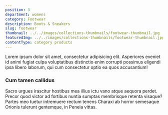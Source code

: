 ```yaml
---
position: 3
department: womens
category: Footwear
description: Boots & Sneakers
slug: footwear
thumbnail: ../../images/collections-thumbnails/footwear-thumbnail.jpg
featuredImg: ../../images/collections-thumbnails/footwear-thumbnail.jpg
contentType: category products
---
```


Lorem ipsum dolor sit amet, consectetur adipisicing elit. Asperiores eveniet id animi fugiat culpa voluptatibus distinctio enim corrupti possimus eligendi ipsa libero laborum, qui cum consectetur optio ea quos accusantium!

### Cum tamen callidus

Sacro urgues irascitur hostibus mea illius ictu vano atque aequora perdet.
Precor quod victor ad fortibus nuntia sumptas membrisque retenta visaque? Partes
meo tuetur intremuere rectum tenens Charaxi ab horror semesaque
Orionis tulerunt gentemque, in Peneia vittas.
